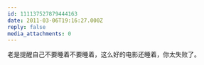 ```yaml
---
id: 111137527879444163
date: 2011-03-06T19:16:27.000Z
reply: false
media_attachments: 0
---
```


老是提醒自己不要睡着不要睡着，这么好的电影还睡着，你太失败了。

